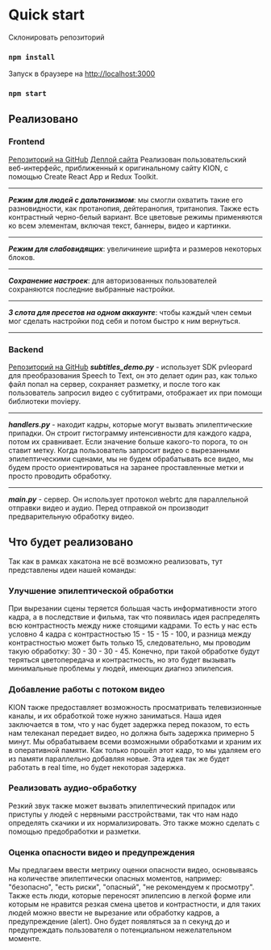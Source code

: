 # Quick start

Склонировать репозиторий
### `npm install`
Запуск в браузере на [http://localhost:3000](http://localhost:3000)
### `npm start`

## Реализовано

### Frontend
[Репозиторий на GitHub](https://github.com/ParLelya/video-player)
[Деплой сайта](https://true-tech-hack-kion.vercel.app/)
Реализован пользовательский веб-интерфейс, приближенный к оригинальному сайту KION, с помощью Create React App и Redux Toolkit.
___
***Режим для людей с дальтонизмом***: мы смогли охватить такие его разновидности, как протанопия, дейтеранопия, тританопия.
Также есть контрастный черно-белый вариант. Все цветовые режимы применяются ко всем элементам, включая текст, баннеры, видео и картинки.
___
***Режим для слабовидящих***: увеличинеие шрифта и размеров некоторых блоков.
___
***Сохранение настроек***: для авторизованных пользователей сохраняются последние выбранные настройки.
___
***3 слота для пресетов на одном аккаунте***: чтобы каждый член семьи мог сделать настройки под себя и потом быстро к ним вернуться.
___

### Backend
[Репозиторий на GitHub](https://github.com/Cirilus/TrueTechHack)
***subtitles_demo.py*** - использует SDK pvleopard для преобразования Speech to Text, он это делает один раз,
как только файл попал на сервер, сохраняет разметку, и после того как пользователь запросил видео с субтитрами,
отображает их при помощи библиотеки moviepy.
___
***handlers.py*** - находит кадры, которые могут вызвать эпилептические припадки. Он строит гистограмму интенсивности
для каждого кадра, потом их сравнивает. Если значение больше какого-то порога, то он ставит метку.
Когда пользователь запросит видео с вырезанными эпилептическими сценами, мы не будем обрабатывать все видео,
мы будем просто ориентироваться на заранее проставленные метки и просто проводить обработку.
___
***main.py*** - сервер. Он использует протокол webrtc для параллельной отправки видео и аудио.
Перед отправкой он производит предварительную обработку видео.

## Что будет реализовано
Так как в рамках хакатона не всё возможно реализовать, тут представлены идеи нашей команды:

### Улучшение эпилептической обработки
При вырезании сцены теряется большая часть информативности этого кадра, а в последствие и фильма,
так что появилась идея распределять всю контрастность между ниже стоящими кадрами. То есть у нас есть
условно 4 кадра с контрастностью 15 - 15 - 15 - 100, и разница между контрастностью может быть только 15,
следовательно, мы проводим такую обработку: 30 - 30 - 30 - 45. Конечно, при такой обработке будут теряться цветопередача
и контрастность, но это будет вызывать минимальные проблемы у людей, имеющих диагноз эпилепсия.

### Добавление работы с потоком видео
KION также предоставляет возможность просматривать телевизионные каналы, и их обработкой тоже нужно заниматься.
Наша идея заключается в том, что у нас будет задержка перед показом, то есть нам телеканал передает видео, но
должна быть задержка примерно 5 минут. Мы обрабатываем всеми возможными обработками и храним их в оперативной памяти.
Как только прошёл этот кадр, то мы удаляем его из памяти параллельно добавляя новые. Эта идея так же будет работать
в real time, но будет некоторая задержка.

### Реализовать аудио-обработку
Резкий звук также может вызвать эпилептический припадок или приступы у людей с нервными расстройствами, так что нам
надо определять скачики и их нормализировать. Это также можно сделать с помощью предобработки и разметки.

### Оценка опасности видео и предупреждения
Мы предлагаем ввести метрику оценки опасности видео, основываясь на количестве эпилептически опасных моментов, например:
"безопасно", "есть риски", "опасный", "не рекомендуем к просмотру". Также есть люди, которые переносят эпилепсию в легкой форме
или которым не нравится резкая смена цветов и контрастности, и для таких людей можно ввести не вырезание или обработку кадров,
а предупреждение (alert). Оно будет появляться за n секунд до и предупреждать пользователя о потенциальном нежелательном моменте.